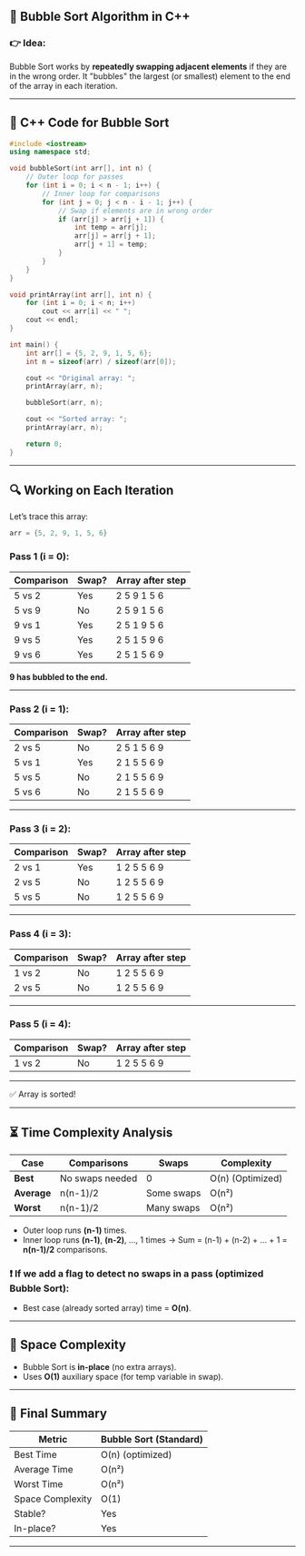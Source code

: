 ## 🧮 **Bubble Sort Algorithm in C++**

### 👉 **Idea:**

Bubble Sort works by **repeatedly swapping adjacent elements** if they are in the wrong order. It "bubbles" the largest (or smallest) element to the end of the array in each iteration.

---

## 📍 **C++ Code for Bubble Sort**

```cpp
#include <iostream>
using namespace std;

void bubbleSort(int arr[], int n) {
	// Outer loop for passes
    for (int i = 0; i < n - 1; i++) {
		// Inner loop for comparisons
        for (int j = 0; j < n - i - 1; j++) {
            // Swap if elements are in wrong order
			if (arr[j] > arr[j + 1]) {
                int temp = arr[j];
                arr[j] = arr[j + 1];
                arr[j + 1] = temp;
            }
        }
    }
}

void printArray(int arr[], int n) {
    for (int i = 0; i < n; i++)
        cout << arr[i] << " ";
    cout << endl;
}

int main() {
    int arr[] = {5, 2, 9, 1, 5, 6};
    int n = sizeof(arr) / sizeof(arr[0]);

    cout << "Original array: ";
    printArray(arr, n);

    bubbleSort(arr, n);

    cout << "Sorted array: ";
    printArray(arr, n);

    return 0;
}
```

---

## 🔍 **Working on Each Iteration**

Let’s trace this array:

```cpp
arr = {5, 2, 9, 1, 5, 6}
```

### Pass 1 (i = 0):

| Comparison | Swap? | Array after step |
| ---------- | ----- | ---------------- |
| 5 vs 2     | Yes   | 2 5 9 1 5 6      |
| 5 vs 9     | No    | 2 5 9 1 5 6      |
| 9 vs 1     | Yes   | 2 5 1 9 5 6      |
| 9 vs 5     | Yes   | 2 5 1 5 9 6      |
| 9 vs 6     | Yes   | 2 5 1 5 6 9      |

**9 has bubbled to the end.**

---

### Pass 2 (i = 1):

| Comparison | Swap? | Array after step |
| ---------- | ----- | ---------------- |
| 2 vs 5     | No    | 2 5 1 5 6 9      |
| 5 vs 1     | Yes   | 2 1 5 5 6 9      |
| 5 vs 5     | No    | 2 1 5 5 6 9      |
| 5 vs 6     | No    | 2 1 5 5 6 9      |

---

### Pass 3 (i = 2):

| Comparison | Swap? | Array after step |
| ---------- | ----- | ---------------- |
| 2 vs 1     | Yes   | 1 2 5 5 6 9      |
| 2 vs 5     | No    | 1 2 5 5 6 9      |
| 5 vs 5     | No    | 1 2 5 5 6 9      |

---

### Pass 4 (i = 3):

| Comparison | Swap? | Array after step |
| ---------- | ----- | ---------------- |
| 1 vs 2     | No    | 1 2 5 5 6 9      |
| 2 vs 5     | No    | 1 2 5 5 6 9      |

---

### Pass 5 (i = 4):

| Comparison | Swap? | Array after step |
| ---------- | ----- | ---------------- |
| 1 vs 2     | No    | 1 2 5 5 6 9      |

---

✅ Array is sorted!

---

## ⏳ **Time Complexity Analysis**

| Case        | Comparisons     | Swaps      | Complexity       |
| ----------- | --------------- | ---------- | ---------------- |
| **Best**    | No swaps needed | 0          | O(n) (Optimized) |
| **Average** | n(n-1)/2        | Some swaps | O(n²)            |
| **Worst**   | n(n-1)/2        | Many swaps | O(n²)            |

* Outer loop runs **(n-1)** times.
* Inner loop runs **(n-1)**, **(n-2)**, ..., 1 times → Sum = (n-1) + (n-2) + ... + 1 = **n(n-1)/2** comparisons.

### ❗ **If we add a flag to detect no swaps in a pass (optimized Bubble Sort)**:

* Best case (already sorted array) time = **O(n)**.

---

## 🧮 **Space Complexity**

* Bubble Sort is **in-place** (no extra arrays).
* Uses **O(1)** auxiliary space (for temp variable in swap).

---

## 📌 **Final Summary**

| Metric           | Bubble Sort (Standard) |
| ---------------- | ---------------------- |
| Best Time        | O(n) (optimized)       |
| Average Time     | O(n²)                  |
| Worst Time       | O(n²)                  |
| Space Complexity | O(1)                   |
| Stable?          | Yes                    |
| In-place?        | Yes                    |

---
